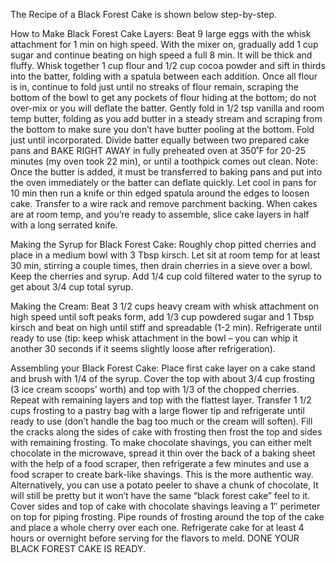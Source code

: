 The Recipe of a Black Forest Cake is shown below step-by-step. 

How to Make Black Forest Cake Layers: 
 Beat 9 large eggs with the whisk attachment for 1 min on high speed. With the mixer on, gradually add 1 cup sugar and continue beating on high speed a full 8 min. It will be thick and fluffy.
 Whisk together 1 cup flour and 1/2 cup cocoa powder and sift in thirds into the batter, folding with a spatula between each addition. Once all flour is in, continue to fold just until no streaks of flour remain, scraping the bottom of the bowl to get any pockets of flour hiding at the bottom; do not over-mix or you will deflate the batter.
 Gently fold in 1/2 tsp vanilla and room temp butter, folding as you add butter in a steady stream and scraping from the bottom to make sure you don’t have butter pooling at the bottom. Fold just until incorporated. Divide batter equally between two prepared cake pans and BAKE RIGHT AWAY in fully preheated oven at 350˚F for 20-25 minutes (my oven took 22 min), or until a toothpick comes out clean. Note: Once the butter is added, it must be transferred to baking pans and put into the oven immediately or the batter can deflate quickly.
Let cool in pans for 10 min then run a knife or thin edged spatula around the edges to loosen cake. Transfer to a wire rack and remove parchment backing. When cakes are at room temp, and you’re ready to assemble, slice cake layers in half with a long serrated knife.

Making the Syrup for Black Forest Cake:
 Roughly chop pitted cherries and place in a medium bowl with 3 Tbsp kirsch. Let sit at room temp for at least 30 min, stirring a couple times, then drain cherries in a sieve over a bowl. Keep the cherries and syrup. Add 1/4 cup cold filtered water to the syrup to get about 3/4 cup total syrup.

Making the Cream:
Beat 3 1/2 cups heavy cream with whisk attachment on high speed until soft peaks form, add 1/3 cup powdered sugar and 1 Tbsp kirsch and beat on high until stiff and spreadable (1-2 min). Refrigerate until ready to use (tip: keep whisk attachment in the bowl – you can whip it another 30 seconds if it seems slightly loose after refrigeration).

Assembling your Black Forest Cake:
Place first cake layer on a cake stand and brush with 1/4 of the syrup. Cover the top with about 3/4 cup frosting (3 ice cream scoops’ worth) and top with 1/3 of the chopped cherries. Repeat with remaining layers and top with the flattest layer. Transfer 1 1/2 cups frosting to a pastry bag with a large flower tip and refrigerate until ready to use (don’t handle the bag too much or the cream will soften). Fill the cracks along the sides of cake with frosting then frost the top and sides with remaining frosting.
To make chocolate shavings, you can either melt chocolate in the microwave, spread it thin over the back of a baking sheet with the help of a food scraper, then refrigerate a few minutes and use a food scraper to create bark-like shavings. This is the more authentic way. Alternatively, you can use a potato peeler to shave a chunk of chocolate, It will still be pretty but it won’t have the same “black forest cake” feel to it.
Cover sides and top of cake with chocolate shavings leaving a 1″ perimeter on top for piping frosting. Pipe rounds of frosting around the top of the cake and place a whole cherry over each one. Refrigerate cake for at least 4 hours or overnight before serving for the flavors to meld.
DONE YOUR BLACK FOREST CAKE IS READY.